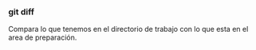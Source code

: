 ### git diff

Compara lo que tenemos en el directorio de trabajo con lo que esta en el area de preparación.